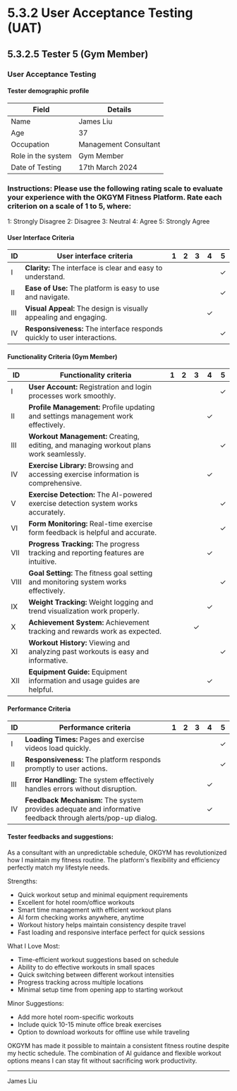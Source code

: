 # 5.3.2 User Acceptance Testing (UAT)

## 5.3.2.5 Tester 5 (Gym Member)

### User Acceptance Testing

#### Tester demographic profile
| Field              | Details                |
|-------------------|------------------------|
| Name              | James Liu              |
| Age               | 37                     |
| Occupation        | Management Consultant  |
| Role in the system| Gym Member            |
| Date of Testing   | 17th March 2024       |

### Instructions: Please use the following rating scale to evaluate your experience with the OKGYM Fitness Platform. Rate each criterion on a scale of 1 to 5, where:

1: Strongly Disagree
2: Disagree
3: Neutral
4: Agree
5: Strongly Agree

#### User Interface Criteria
| ID | User interface criteria | 1 | 2 | 3 | 4 | 5 |
|----|------------------------|---|---|---|---|---|
| I  | **Clarity:** The interface is clear and easy to understand. | | | | |✓|
| II | **Ease of Use:** The platform is easy to use and navigate. | | | | |✓|
| III| **Visual Appeal:** The design is visually appealing and engaging. | | | |✓| |
| IV | **Responsiveness:** The interface responds quickly to user interactions. | | | | |✓|

#### Functionality Criteria (Gym Member)
| ID | Functionality criteria | 1 | 2 | 3 | 4 | 5 |
|----|----------------------|---|---|---|---|---|
| I  | **User Account:** Registration and login processes work smoothly. | | | | |✓|
| II | **Profile Management:** Profile updating and settings management work effectively. | | | |✓| |
| III| **Workout Management:** Creating, editing, and managing workout plans work seamlessly. | | | | |✓|
| IV | **Exercise Library:** Browsing and accessing exercise information is comprehensive. | | | |✓| |
| V  | **Exercise Detection:** The AI-powered exercise detection system works accurately. | | | | |✓|
| VI | **Form Monitoring:** Real-time exercise form feedback is helpful and accurate. | | | | |✓|
| VII| **Progress Tracking:** The progress tracking and reporting features are intuitive. | | | |✓| |
| VIII| **Goal Setting:** The fitness goal setting and monitoring system works effectively. | | | | |✓|
| IX | **Weight Tracking:** Weight logging and trend visualization work properly. | | | |✓| |
| X  | **Achievement System:** Achievement tracking and rewards work as expected. | | |✓| | |
| XI | **Workout History:** Viewing and analyzing past workouts is easy and informative. | | | | |✓|
| XII| **Equipment Guide:** Equipment information and usage guides are helpful. | | | |✓| |

#### Performance Criteria
| ID | Performance criteria | 1 | 2 | 3 | 4 | 5 |
|----|---------------------|---|---|---|---|---|
| I  | **Loading Times:** Pages and exercise videos load quickly. | | | | |✓|
| II | **Responsiveness:** The platform responds promptly to user actions. | | | | |✓|
| III| **Error Handling:** The system effectively handles errors without disruption. | | | |✓| |
| IV | **Feedback Mechanism:** The system provides adequate and informative feedback through alerts/pop-up dialog. | | | |✓| |

#### Tester feedbacks and suggestions:
As a consultant with an unpredictable schedule, OKGYM has revolutionized how I maintain my fitness routine. The platform's flexibility and efficiency perfectly match my lifestyle needs.

Strengths:
- Quick workout setup and minimal equipment requirements
- Excellent for hotel room/office workouts
- Smart time management with efficient workout plans
- AI form checking works anywhere, anytime
- Workout history helps maintain consistency despite travel
- Fast loading and responsive interface perfect for quick sessions

What I Love Most:
- Time-efficient workout suggestions based on schedule
- Ability to do effective workouts in small spaces
- Quick switching between different workout intensities
- Progress tracking across multiple locations
- Minimal setup time from opening app to starting workout

Minor Suggestions:
- Add more hotel room-specific workouts
- Include quick 10-15 minute office break exercises
- Option to download workouts for offline use while traveling

OKGYM has made it possible to maintain a consistent fitness routine despite my hectic schedule. The combination of AI guidance and flexible workout options means I can stay fit without sacrificing work productivity.

___________________
James Liu 